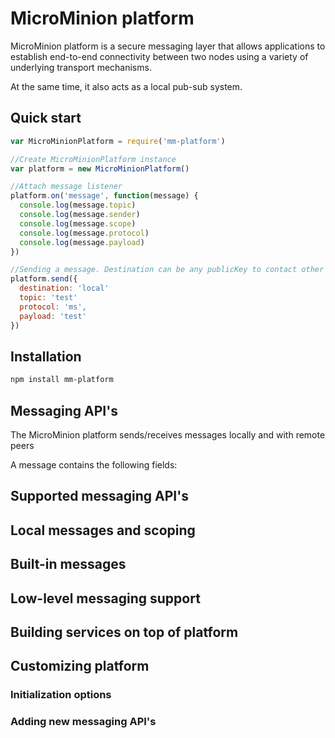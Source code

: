 # MicroMinion platform

MicroMinion platform is a secure messaging layer that allows applications to establish end-to-end connectivity between two nodes using a variety of underlying transport mechanisms.

At the same time, it also acts as a local pub-sub system.

## Quick start

``` js
var MicroMinionPlatform = require('mm-platform')

//Create MicroMinionPlatform instance
var platform = new MicroMinionPlatform()

//Attach message listener
platform.on('message', function(message) {
  console.log(message.topic)
  console.log(message.sender)
  console.log(message.scope)
  console.log(message.protocol)
  console.log(message.payload)
})

//Sending a message. Destination can be any publicKey to contact other hosts
platform.send({
  destination: 'local'
  topic: 'test'
  protocol: 'ms',
  payload: 'test'
})
```

## Installation

```bash
npm install mm-platform
```

## Messaging API's

The MicroMinion platform sends/receives messages locally and with remote peers

A message contains the following fields:

## Supported messaging API's

## Local messages and scoping

## Built-in messages

## Low-level messaging support

## Building services on top of platform

## Customizing platform

### Initialization options

### Adding new messaging API's
